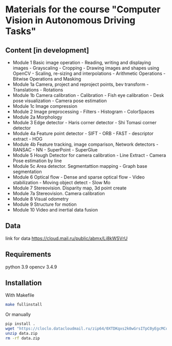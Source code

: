 # Materials for the course "Computer Vision in Autonomous Driving Tasks"

## Content [in development]

- Module 1 Basic image operation
        - Reading, writing and displaying images
        - Grayscaling
        - Cropping
        - Drawing images and shapes using OpenCV
        - Scaling, re-sizing and interpolations
        - Arithmetic Operations
        - Bitwise Operations and Masking
- Module 1a Camera, project and reproject points, bev transform
        - Translations
        - Rotations
- Module 1b Camera calibration
        - Calibration
        - Fish eye calibration
        - Desk pose visualization
        - Camera pose estimation
- Module 1c Image compression
- Module 2 Image preprocessing
        - Filters
        - Histogram
        - ColorSpaces
- Module 2a Morphology
- Module 3 Edge detector
        - Haris corner detector
        - Shi Tomasi corner detector
- Module 4a Feature point detector
        - SIFT
        - ORB
        - FAST
        - descriptor extract
        - HOG
- Module 4b Feature tracking, image comparison, Network detectors
        - RANSAC
        - NN
        - SuperPoint
        - SuperGlue
- Module 5 Hough Detector for camera calibration
        - Line Extract
        - Camera Pose estimation by line
- Module 5c Area detector. Segmentattion mapping
        - Graph base segmentation
- Module 6 Optical flow
        - Dense and sparse optical flow
        - Video stabilization
        - Moving object detect
        - Slow Mo
- Module 7 Stereovision. Disparity map, 3d point create
- Module 7a Stereovision. Camera calibration
- Module 8 Visual odometry
- Module 9 Structure for motion
- Module 10 Video and inertial data fusion

## Data
link for data https://cloud.mail.ru/public/abmx/Li8kWSVrU

## Requirements

python 3.9
opencv 3.4.9

## Installation
With Makefile
```bash
make fullinstall
```
Or manually 
```bash
pip install .
wget "https://cloclo.datacloudmail.ru/zip64/0XTDKqxs2k0wGrsITpC0yEgcMCqRb41z1p8caVEEoSRryAN7Ed1cGfp1Vs/data.zip"
unzip data.zip
rm -rf data.zip
```
